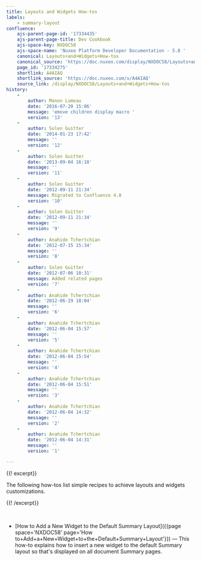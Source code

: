 ```yaml
---
title: Layouts and Widgets How-tos
labels:
    - summary-layout
confluence:
    ajs-parent-page-id: '17334435'
    ajs-parent-page-title: Dev Cookbook
    ajs-space-key: NXDOC58
    ajs-space-name: 'Nuxeo Platform Developer Documentation - 5.8 '
    canonical: Layouts+and+Widgets+How-tos
    canonical_source: 'https://doc.nuxeo.com/display/NXDOC58/Layouts+and+Widgets+How-tos'
    page_id: '17334275'
    shortlink: A4AIAQ
    shortlink_source: 'https://doc.nuxeo.com/x/A4AIAQ'
    source_link: /display/NXDOC58/Layouts+and+Widgets+How-tos
history:
    - 
        author: Manon Lumeau
        date: '2016-07-20 15:06'
        message: 'emove children display macro '
        version: '13'
    - 
        author: Solen Guitter
        date: '2014-01-23 17:42'
        message: ''
        version: '12'
    - 
        author: Solen Guitter
        date: '2013-09-04 16:18'
        message: ''
        version: '11'
    - 
        author: Solen Guitter
        date: '2012-09-11 21:34'
        message: Migrated to Confluence 4.0
        version: '10'
    - 
        author: Solen Guitter
        date: '2012-09-11 21:34'
        message: ''
        version: '9'
    - 
        author: Anahide Tchertchian
        date: '2012-07-15 15:34'
        message: ''
        version: '8'
    - 
        author: Solen Guitter
        date: '2012-07-06 10:31'
        message: Added related pages
        version: '7'
    - 
        author: Anahide Tchertchian
        date: '2012-06-29 18:04'
        message: ''
        version: '6'
    - 
        author: Anahide Tchertchian
        date: '2012-06-04 15:57'
        message: ''
        version: '5'
    - 
        author: Anahide Tchertchian
        date: '2012-06-04 15:54'
        message: ''
        version: '4'
    - 
        author: Anahide Tchertchian
        date: '2012-06-04 15:51'
        message: ''
        version: '3'
    - 
        author: Anahide Tchertchian
        date: '2012-06-04 14:32'
        message: ''
        version: '2'
    - 
        author: Anahide Tchertchian
        date: '2012-06-04 14:31'
        message: ''
        version: '1'

---
```

{{! excerpt}}

The following how-tos list simple recipes to achieve layouts and widgets customizations.

{{! /excerpt}}

&nbsp;

<div class="wiki-content">

*   [How to Add a New Widget to the Default Summary Layout]({{page space='NXDOC58' page='How to+Add+a+New+Widget+to+the+Default+Summary+Layout'}})&nbsp;&mdash;&nbsp;<span class="smalltext">This how-to explains how to insert a new widget to the default Summary layout so that's displayed on all document Summary pages.</span>

&nbsp;

</div>